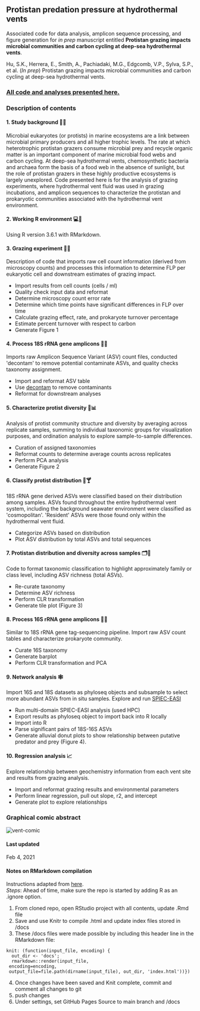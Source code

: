 ## Protistan predation pressure at hydrothermal vents

Associated code for data analysis, amplicon sequence processing, and figure generation for _in prep_ manuscript entitled **Protistan grazing impacts microbial communities and carbon cycling at deep-sea hydrothermal vents**.   

Hu, S.K., Herrera, E., Smith, A., Pachiadaki, M.G., Edgcomb, V.P., Sylva, S.P., et al. (_In prep_) Protistan grazing impacts microbial communities and carbon cycling at deep-sea hydrothermal vents.   


### [All code and analyses presented here.](https://shu251.github.io/protist-gordaridge-2021/)

### Description of contents

#### 1. Study background :ocean::volcano:

Microbial eukaryotes (or protists) in marine ecosystems are a link between microbial primary producers and all higher trophic levels. The rate at which heterotrophic protistan grazers consume microbial prey and recycle organic matter is an important component of marine microbial food webs and carbon cycling. At deep-sea hydrothermal vents, chemosynthetic bacteria and archaea form the basis of a food web in the absence of sunlight, but the role of protistan grazers in these highly productive ecosystems is largely unexplored.
Code presented here is for the analysis of grazing experiments, where hydrothermal vent fluid was used in grazing incubations, and amplicon sequences to characterize the protistan and prokaryotic communities associated with the hydrothermal vent environment.

#### 2. Working R environment :computer::yarn:

Using R version 3.6.1 with RMarkdown.

#### 3. Grazing experiment :test_tube::microscope:

Description of code that imports raw cell count information (derived from microscopy counts) and processes this information to determine FLP per eukaryotic cell and downstream estimates of grazing impact.

* Import results from cell counts (cells / ml)
* Quality check input data and reformat
* Determine microscopy count error rate
* Determine which time points have significant differences in FLP over time
* Calculate grazing effect, rate, and prokaryote turnover percentage
* Estimate percent turnover with respect to carbon
* Generate Figure 1

#### 4. Process 18S rRNA gene amplicons :dna::soap:

Imports raw Amplicon Sequence Variant (ASV) count files, conducted 'decontam' to remove potential contaminate ASVs, and quality checks taxonomy assignment.

* Import and reformat ASV table
* Use [decontam](https://microbiomejournal.biomedcentral.com/articles/10.1186/s40168-018-0605-2) to remove contaminants
* Reformat for downstream analyses

#### 5. Characterize protist diversity :toolbox::bar_chart:

Analysis of protist community structure and diversity by averaging across replicate samples, summing to individual taxonomic groups for visualization purposes, and ordination analysis to explore sample-to-sample differences.

* Curation of assigned taxonomies
* Reformat counts to determine average counts across replicates
* Perform PCA analysis
* Generate Figure 2


#### 6. Classify protist distribution :ocean::cocktail:

18S rRNA gene derived ASVs were classified based on their distribution among samples. ASVs found throughout the entire hydrothermal vent system, including the background seawater environment were classified as 'cosmopolitan'. 'Resident' ASVs were those found only within the hydrothermal vent fluid.

* Categorize ASVs based on distribution
* Plot ASV distribution by total ASVs and total sequences

#### 7. Protistan distribution and diversity across samples :card_index_dividers::ocean:
Code to format taxonomic classification to highlight approximately family or class level, including ASV richness (total ASVs).

* Re-curate taxonomy
* Determine ASV richness
* Perform CLR transformation
* Generate tile plot (Figure 3)

#### 8. Process 16S rRNA gene amplicons :microbe::dna:
Similar to 18S rRNA gene tag-sequencing pipeline. Import raw ASV count tables and characterize prokaryote community.

* Curate 16S taxonomy
* Generate barplot
* Perform CLR transformation and PCA

#### 9. Network analysis :spider_web:

Import 16S and 18S datasets as phyloseq objects and subsample to select more abundant ASVs from in situ samples. Explore and run [SPIEC-EASI](https://github.com/zdk123/SpiecEasi)

* Run multi-domain SPIEC-EASI analysis (used HPC)
* Export results as phyloseq object to import back into R locally
* Import into R
* Parse significant pairs of 18S-16S ASVs
* Generate alluvial donut plots to show relationship between putative predator and prey (Figure 4).

#### 10. Regression analysis :chart_with_upwards_trend:

Explore relationship between geochemistry information from each vent site and results from grazing analysis.

* Import and reformat grazing results and environmental parameters
* Perform linear regression, pull out slope, r2, and intercept
* Generate plot to explore relationships

### Graphical comic abstract
![vent-comic](figs/GR-comic-protistsession.jpg)


#### Last updated
Feb 4, 2021


#### Notes on RMarkdown compilation

Instructions adapted from [here](https://resources.github.com/whitepapers/github-and-rstudio/).   
_Steps_:
Ahead of time, make sure the repo is started by adding R as an .ignore option.
1. From cloned repo, open RStudio project with all contents, update .Rmd file
2. Save and use Knitr to compile .html and update index files stored in /docs
3. These /docs files were made possible by including this header line in the RMarkdown file:
```
knit: (function(input_file, encoding) {
  out_dir <- 'docs';
  rmarkdown::render(input_file,
 encoding=encoding,
 output_file=file.path(dirname(input_file), out_dir, 'index.html'))})
```
4. Once changes have been saved and Knit complete, commit and comment all changes to git
5. push changes
6. Under settings, set GitHub Pages Source to main branch and /docs
